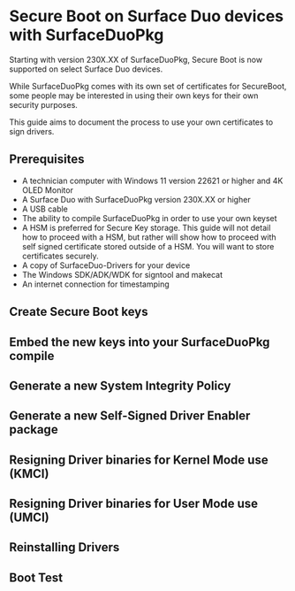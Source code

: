 # Secure Boot on Surface Duo devices with SurfaceDuoPkg

Starting with version 230X.XX of SurfaceDuoPkg, Secure Boot is now supported on select Surface Duo devices.

While SurfaceDuoPkg comes with its own set of certificates for SecureBoot, some people may be interested in using their own keys for their own security purposes.

This guide aims to document the process to use your own certificates to sign drivers.

## Prerequisites

- A technician computer with Windows 11 version 22621 or higher and 4K OLED Monitor
- A Surface Duo with SurfaceDuoPkg version 230X.XX or higher
- A USB cable
- The ability to compile SurfaceDuoPkg in order to use your own keyset
- A HSM is preferred for Secure Key storage. This guide will not detail how to proceed with a HSM, but rather will show how to proceed with self signed certificate stored outside of a HSM. You will want to store certificates securely.
- A copy of SurfaceDuo-Drivers for your device
- The Windows SDK/ADK/WDK for signtool and makecat
- An internet connection for timestamping

## Create Secure Boot keys

## Embed the new keys into your SurfaceDuoPkg compile

## Generate a new System Integrity Policy

## Generate a new Self-Signed Driver Enabler package

## Resigning Driver binaries for Kernel Mode use (KMCI)

## Resigning Driver binaries for User Mode use (UMCI)

## Reinstalling Drivers

## Boot Test
